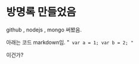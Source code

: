 # 방명록 만들었음 #

github , nodejs , mongo 써봤음.


아래는 코드 markdown임.
"`
  var a = 1;
  var b = 2;
"`

이건가?
